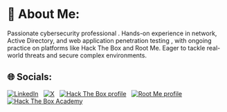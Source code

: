 # 💫 About Me:
Passionate cybersecurity professional . Hands-on experience in network, Active Directory, and web application penetration testing , with ongoing practice on platforms like Hack The Box and Root Me. Eager to tackle real-world threats and secure complex environments.

## 🌐 Socials:
[![LinkedIn](https://img.shields.io/badge/LinkedIn-%230077B5.svg?style=for-the-badge&logo=linkedin&logoColor=white)](https://www.linkedin.com/in/ait-ouakrim-abdelmajid-70b79a24a/)
&nbsp;
[![X](https://img.shields.io/badge/twitter-%231DA1F2.svg?style=for-the-badge&logo=X&logoColor=black)](https://x.com/zenon_xvx)
&nbsp;
[![Hack The Box profile](https://img.shields.io/badge/Hack%20The%20Box-3D3D3D?style=for-the-badge&logo=hack-the-box&logoColor=green)](https://app.hackthebox.com/profile/1641080)
&nbsp;
[![Root Me profile](https://img.shields.io/badge/Root%20Me-3D3D3D?style=for-the-badge&logo=root-me&logoColor=green)](https://www.root-me.org/aitouaka)
&nbsp;
[![Hack The Box Academy](https://img.shields.io/badge/HTB%20Academy%20-3D3D3D?style=for-the-badge&logo=hack-the-box&logoColor=red)](./HTB.Academy.Student.Transcript.pdf)

<!--
### Hack the Box rank : Pro Hacker
[![Pro Hacker Badge](https://img.shields.io/badge/Hack%20The%20Box-3D3D3D?style=for-the-badge&logo=hack-the-box-badge&logoColor=green)](https://www.hackthebox.com/achievement/badge/1641080/216)

### Hack the  Box Academy profile (rank : top 1%):
---




# 💻 Tech Stack:
![IDA](https://img.shields.io/badge/IDA-1E2A47?style=for-the-badge&logo=ida&logoColor=white)
![BloodHound](https://img.shields.io/badge/BloodHound-512BD4?style=for-the-badge&logo=bloodhound&logoColor=white)
![CrackMapExec](https://img.shields.io/badge/CrackMapExec-3A3335?style=for-the-badge&logo=crackmapexec&logoColor=white)
![NetMapExec](https://img.shields.io/badge/NetMapExec-0E5A77?style=for-the-badge&logo=netmapexec&logoColor=white)
![PingCastle](https://img.shields.io/badge/PingCastle-1B1C1D?style=for-the-badge&logo=pingcastle&logoColor=white)
![Python](https://img.shields.io/badge/python-3670A0?style=for-the-badge&logo=python&logoColor=ffdd54)
![C](https://img.shields.io/badge/c-%2300599C.svg?style=for-the-badge&logo=c&logoColor=white)
![Java](https://img.shields.io/badge/java-%23ED8B00.svg?style=for-the-badge&logo=openjdk&logoColor=white) 
![Shell Script](https://img.shields.io/badge/shell_script-%23121011.svg?style=for-the-badge&logo=gnu-bash&logoColor=white)
![AssemblyScript](https://img.shields.io/badge/assembly%20script-%23000000.svg?style=for-the-badge&logo=assemblyscript&logoColor=white) 
![JavaScript](https://img.shields.io/badge/javascript-%23323330.svg?style=for-the-badge&logo=javascript&logoColor=%23F7DF1E) 
![Wireshark](https://img.shields.io/badge/Wireshark-1679E0?style=for-the-badge&logo=wireshark&logoColor=white)
![Burp Suite](https://img.shields.io/badge/Burp%20Suite-7A1B20?style=for-the-badge&logo=burpsuite&logoColor=white)
![Ghidra](https://img.shields.io/badge/Ghidra-6B8E23?style=for-the-badge&logo=ghidra&logoColor=white)
![nmap](https://img.shields.io/badge/Nmap-4682B4?style=for-the-badge&logo=nmap&logoColor=white)
![OWASP ZAP](https://img.shields.io/badge/OWASP%20ZAP-3B44B2?style=for-the-badge&logo=owasp&logoColor=white)
![Metasploit](https://img.shields.io/badge/Metasploit-3E8E3A?style=for-the-badge&logo=metasploit&logoColor=white)
![Raspberry Pi](https://img.shields.io/badge/-RaspberryPi-C51A4A?style=for-the-badge&logo=Raspberry-Pi)
![Linux](https://img.shields.io/badge/Linux-FCC624?style=for-the-badge&logo=linux&logoColor=black)
![Windows](https://img.shields.io/badge/Windows-0078D6?style=for-the-badge&logo=windows&logoColor=white)
![HTML5](https://img.shields.io/badge/html5-%23E34F26.svg?style=for-the-badge&logo=html5&logoColor=white) 
![CSS](https://img.shields.io/badge/CSS-1572B6?style=for-the-badge&logo=css3&logoColor=white)
![LaTeX](https://img.shields.io/badge/latex-%23008080.svg?style=for-the-badge&logo=latex&logoColor=white) 
![Markdown](https://img.shields.io/badge/markdown-%23000000.svg?style=for-the-badge&logo=markdown&logoColor=white) 
![Git](https://img.shields.io/badge/git-%23F05033.svg?style=for-the-badge&logo=git&logoColor=white) 
![CI/CD](https://img.shields.io/badge/CI/CD-2EB67B?style=for-the-badge&logo=ci&logoColor=white)
![GitLab](https://img.shields.io/badge/gitlab-%23181717.svg?style=for-the-badge&logo=gitlab&logoColor=white)
![GitHub](https://img.shields.io/badge/github-%23121011.svg?style=for-the-badge&logo=github&logoColor=white) 
![MySQL](https://img.shields.io/badge/mysql-4479A1.svg?style=for-the-badge&logo=mysql&logoColor=white)

---
[![Resume fr](https://img.shields.io/badge/Resume-0077B3?style=for-the-badge&logo=pdf&logoColor=red)](./resume_fr.pdf)
&nbsp;

# 📊 GitHub Stats:

![](https://github-readme-stats.vercel.app/api/top-langs/?username=aitouakrim10&theme=dark&hide_border=false&include_all_commits=true&count_private=true&layout=compact)

---

![](https://github-readme-stats.vercel.app/api?username=aitouakrim10&theme=dark&hide_border=false&include_all_commits=true&count_private=true)<br/>
![](https://github-readme-streak-stats.herokuapp.com/?user=aitouakrim10&theme=dark&hide_border=false)<br/>
## 🏆 GitHub Trophies
![](https://github-profile-trophy.vercel.app/?username=aitouakrim10&theme=radical&no-frame=false&no-bg=false&margin-w=4)

< ### ✍️ Random Dev Quote
![](https://quotes-github-readme.vercel.app/api?type=horizontal&theme=radical)

### 🔝 Top Contributed Repo
![aitouaka](https://github-contributor-stats.vercel.app/api?username=aitouakrim10&limit=5&theme=dark&combine_all_yearly_contributions=true)

--> 
